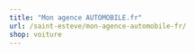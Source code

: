 ```yaml
---
title: "Mon agence AUTOMOBILE.fr"
url: /saint-esteve/mon-agence-automobile-fr/
shop: voiture
---
```

